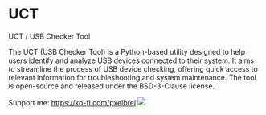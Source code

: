 # UCT
UCT / USB Checker Tool

The UCT (USB Checker Tool) is a Python-based utility designed to help users identify and analyze USB devices connected to their system. It aims to streamline the process of USB device checking, offering quick access to relevant information for troubleshooting and system maintenance. The tool is open-source and released under the BSD-3-Clause license.

Support me: https://ko-fi.com/pxelbrei
![](https://user-images.githubusercontent.com/74038190/213866269-5d00981c-7c98-46d7-8a8e-16f462f15227.gif)

